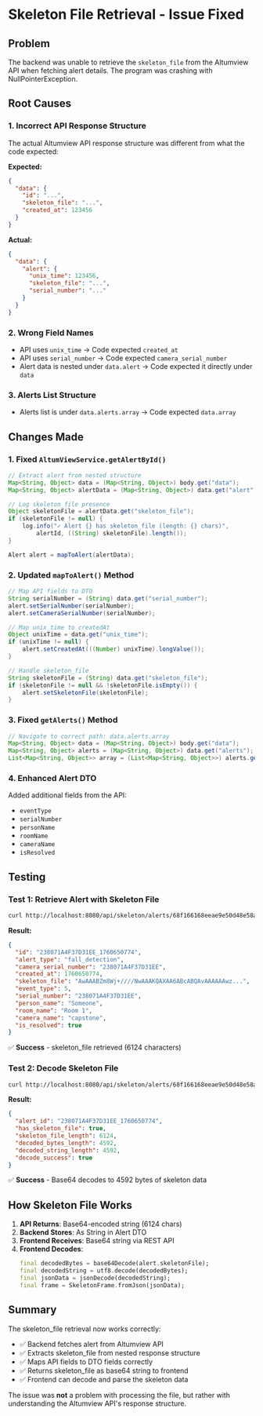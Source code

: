 # Skeleton File Retrieval - Issue Fixed

## Problem
The backend was unable to retrieve the `skeleton_file` from the Altumview API when fetching alert details. The program was crashing with NullPointerException.

## Root Causes

### 1. **Incorrect API Response Structure**
The actual Altumview API response structure was different from what the code expected:

**Expected:**
```json
{
  "data": {
    "id": "...",
    "skeleton_file": "...",
    "created_at": 123456
  }
}
```

**Actual:**
```json
{
  "data": {
    "alert": {
      "unix_time": 123456,
      "skeleton_file": "...",
      "serial_number": "..."
    }
  }
}
```

### 2. **Wrong Field Names**
- API uses `unix_time` → Code expected `created_at`
- API uses `serial_number` → Code expected `camera_serial_number`
- Alert data is nested under `data.alert` → Code expected it directly under `data`

### 3. **Alerts List Structure**
- Alerts list is under `data.alerts.array` → Code expected `data.array`

## Changes Made

### 1. Fixed `AltumViewService.getAlertById()`
```java
// Extract alert from nested structure
Map<String, Object> data = (Map<String, Object>) body.get("data");
Map<String, Object> alertData = (Map<String, Object>) data.get("alert");

// Log skeleton_file presence
Object skeletonFile = alertData.get("skeleton_file");
if (skeletonFile != null) {
    log.info("✓ Alert {} has skeleton_file (length: {} chars)", 
        alertId, ((String) skeletonFile).length());
}

Alert alert = mapToAlert(alertData);
```

### 2. Updated `mapToAlert()` Method
```java
// Map API fields to DTO
String serialNumber = (String) data.get("serial_number");
alert.setSerialNumber(serialNumber);
alert.setCameraSerialNumber(serialNumber);

// Map unix_time to createdAt
Object unixTime = data.get("unix_time");
if (unixTime != null) {
    alert.setCreatedAt(((Number) unixTime).longValue());
}

// Handle skeleton_file
String skeletonFile = (String) data.get("skeleton_file");
if (skeletonFile != null && !skeletonFile.isEmpty()) {
    alert.setSkeletonFile(skeletonFile);
}
```

### 3. Fixed `getAlerts()` Method
```java
// Navigate to correct path: data.alerts.array
Map<String, Object> data = (Map<String, Object>) body.get("data");
Map<String, Object> alerts = (Map<String, Object>) data.get("alerts");
List<Map<String, Object>> array = (List<Map<String, Object>>) alerts.get("array");
```

### 4. Enhanced Alert DTO
Added additional fields from the API:
- `eventType`
- `serialNumber`
- `personName`
- `roomName`
- `cameraName`
- `isResolved`

## Testing

### Test 1: Retrieve Alert with Skeleton File
```bash
curl http://localhost:8080/api/skeleton/alerts/68f166168eeae9e50d48e58a
```

**Result:**
```json
{
  "id": "238071A4F37D31EE_1760650774",
  "alert_type": "fall_detection",
  "camera_serial_number": "238071A4F37D31EE",
  "created_at": 1760650774,
  "skeleton_file": "AwAAABZm8Wj+////NwAAAKQAXAA6ABcABQAvAAAAAAwz...",
  "event_type": 5,
  "serial_number": "238071A4F37D31EE",
  "person_name": "Someone",
  "room_name": "Room 1",
  "camera_name": "capstone",
  "is_resolved": true
}
```

✅ **Success** - skeleton_file retrieved (6124 characters)

### Test 2: Decode Skeleton File
```bash
curl http://localhost:8080/api/skeleton/alerts/68f166168eeae9e50d48e58a/skeleton
```

**Result:**
```json
{
  "alert_id": "238071A4F37D31EE_1760650774",
  "has_skeleton_file": true,
  "skeleton_file_length": 6124,
  "decoded_bytes_length": 4592,
  "decoded_string_length": 4592,
  "decode_success": true
}
```

✅ **Success** - Base64 decodes to 4592 bytes of skeleton data

## How Skeleton File Works

1. **API Returns**: Base64-encoded string (6124 chars)
2. **Backend Stores**: As String in Alert DTO
3. **Frontend Receives**: Base64 string via REST API
4. **Frontend Decodes**: 
   ```dart
   final decodedBytes = base64Decode(alert.skeletonFile);
   final decodedString = utf8.decode(decodedBytes);
   final jsonData = jsonDecode(decodedString);
   final frame = SkeletonFrame.fromJson(jsonData);
   ```

## Summary

The skeleton_file retrieval now works correctly:
- ✅ Backend fetches alert from Altumview API
- ✅ Extracts skeleton_file from nested response structure  
- ✅ Maps API fields to DTO fields correctly
- ✅ Returns skeleton_file as base64 string to frontend
- ✅ Frontend can decode and parse the skeleton data

The issue was **not** a problem with processing the file, but rather with understanding the Altumview API's response structure.
